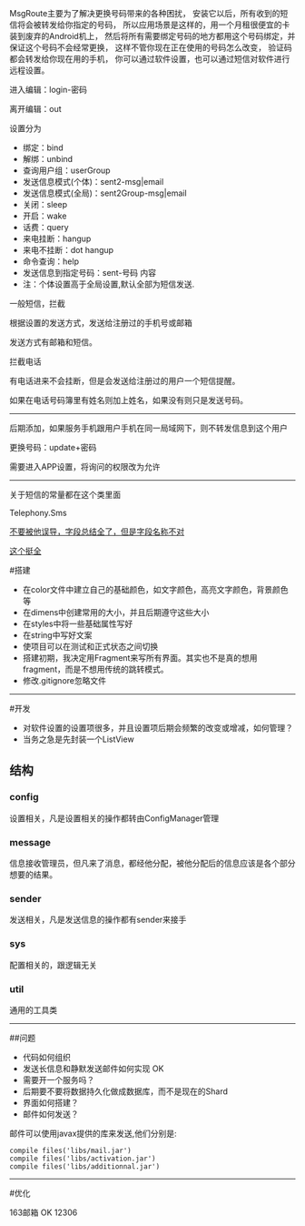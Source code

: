 MsgRoute主要为了解决更换号码带来的各种困扰，
安装它以后，所有收到的短信将会被转发给你指定的号码，
所以应用场景是这样的，用一个月租很便宜的卡装到废弃的Android机上，
然后将所有需要绑定号码的地方都用这个号码绑定，并保证这个号码不会经常更换，
这样不管你现在正在使用的号码怎么改变，
验证码都会转发给你现在用的手机，
你可以通过软件设置，也可以通过短信对软件进行远程设置。

进入编辑：login-密码

离开编辑：out

设置分为
- 绑定：bind
- 解绑：unbind
- 查询用户组：userGroup
- 发送信息模式(个体)：sent2-msg|email
- 发送信息模式(全局)：sent2Group-msg|email
- 关闭：sleep
- 开启：wake
- 话费：query
- 来电挂断：hangup
- 来电不挂断：dot hangup
- 命令查询：help
- 发送信息到指定号码：sent-号码 内容
- 注：个体设置高于全局设置,默认全部为短信发送.

一般短信，拦截

根据设置的发送方式，发送给注册过的手机号或邮箱

发送方式有邮箱和短信。


拦截电话

有电话进来不会挂断，但是会发送给注册过的用户一个短信提醒。

如果在电话号码簿里有姓名则加上姓名，如果没有则只是发送号码。


----------------------------

后期添加，如果服务手机跟用户手机在同一局域网下，则不转发信息到这个用户

更换号码：update+密码

需要进入APP设置，将询问的权限改为允许



------------------------
关于短信的常量都在这个类里面

Telephony.Sms

[不要被他误导，字段总结全了，但是字段名称不对](http://blog.csdn.net/actual_/article/details/7967385)

[这个挺全](http://blog.csdn.net/mldxs/article/details/20214729)





#搭建
- 在color文件中建立自己的基础颜色，如文字颜色，高亮文字颜色，背景颜色等
- 在dimens中创建常用的大小，并且后期遵守这些大小
- 在styles中将一些基础属性写好
- 在string中写好文案
- 使项目可以在测试和正式状态之间切换
- 搭建初期，我决定用Fragment来写所有界面。其实也不是真的想用fragment，而是不想用传统的跳转模式。
- 修改.gitignore忽略文件

---

#开发
- 对软件设置的设置项很多，并且设置项后期会频繁的改变或增减，如何管理？
- 当务之急是先封装一个ListView

## 结构

### config
设置相关，凡是设置相关的操作都转由ConfigManager管理

### message
信息接收管理员，但凡来了消息，都经他分配，被他分配后的信息应该是各个部分想要的结果。

### sender
发送相关，凡是发送信息的操作都有sender来接手

### sys
配置相关的，跟逻辑无关

### util
通用的工具类

---

##问题
- 代码如何组织
- 发送长信息和静默发送邮件如何实现 OK
- 需要开一个服务吗？
- 后期要不要将数据持久化做成数据库，而不是现在的Shard
- 界面如何搭建？
- 邮件如何发送？

邮件可以使用javax提供的库来发送,他们分别是:

    compile files('libs/mail.jar')
    compile files('libs/activation.jar')
    compile files('libs/additionnal.jar')

-----------------------

#优化



163邮箱 OK
12306  
